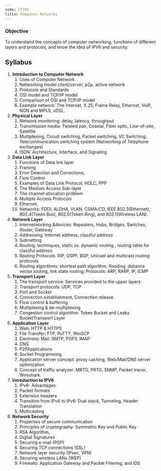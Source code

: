 ```yaml
---
code: CT702
title: Computer Networks
---
```


### Objective
To understand the concepts of computer networking, functions of different layers and protocols, and know the idea of IPV6 and security.

## Syllabus
1. **Introduction to Computer Network**
	1. Uses of Computer Network
	2. Networking model client/server, p2p, active network
	3. Protocols and Standards
	4. OSI model and TCP/IP model
	5. Comparison of OSI and TCP/IP model
	6. Example network: The Internet, X.25, Frame Relay, Ethernet, VoIP, NGN and MPLS, xDSL.
2. **Physical Layer**
	1. Network monitoring: delay, latency, throughput
	2. Transmission media: Twisted pair, Coaxial, Fiber optic, Line-of-site, Satellite
	3. Multiplexing, Circuit switching, Packet switching, VC Switching, Telecommunication switching system (Networking of Telephone exchanges)
	4. ISDN: Architecture, Interface, and Signaling
3. **Data Link Layer**
	1. Functions of Data link layer
	2. Framing
	3. Error Detection and Corrections,
	4. Flow Control
	5. Examples of Data Link Protocol, HDLC, PPP
	6. The Medium Access Sub-layer
	7. The channel allocation problem
	8. Multiple Access Protocols
	9. Ethernet,
	10. Networks: FDDI, ALOHA, VLAN, CSMA/CD, IEEE 802.3(Ethernet), 802.4(Token Bus), 802.5(Token Ring), and 802.1(Wireless LAN).
4. **Network Layer**
	1. Internetworking &devices: Repeaters, Hubs, Bridges, Switches, Router, Gateway
	2. Addressing: Internet address, classful address
	3. Subnetting
	4. Routing: techniques, static vs. dynamic routing , routing table for classful address
	5. Routing Protocols: RIP, OSPF, BGP, Unicast and multicast routing protocols
	6. Routing algorithms: shortest path algorithm, flooding, distance vector routing, link state routing; Protocols: ARP, RARP, IP, ICMP
5. **Transport Layer**
	1. The transport service: Services provided to the upper layers
	2. Transport protocols: UDP, TCP
	3. Port and Socket
	4. Connection establishment, Connection release
	5. Flow control & buffering
	6. Multiplexing & de-multiplexing
	7. Congestion control algorithm: Token Bucket and Leaky BucketTransport Layer
6. **Application Layer**
	1. Web: HTTP & HTTPS
	2. File Transfer: FTP, PuTTY, WinSCP
	3. Electronic Mail: SMTP, POP3, IMAP
	4. DNS
	5. P2PApplications
	6. Socket Programming
	7. Application server concept: proxy caching, Web/Mail/DNS server optimization
	8. Concept of traffic analyzer: MRTG, PRTG, SNMP, Packet tracer, Wireshark.
7. **Introduction to IPV6**
	1. IPv6- Advantages
	2. Packet formats
	3. Extension headers
	4. Transition from IPv4 to IPv6: Dual stack, Tunneling, Header Translation
	5. Multicasting
8. **Network Security**
	1. Properties of secure communication
	2. Principles of cryptography: Symmetric Key and Public Key
	3. RSA Algorithm,
	4. Digital Signatures
	5. Securing e-mail (PGP)
	6. Securing TCP connections (SSL)
	7. Network layer security (IPsec, VPN)
	8. Securing wireless LANs (WEP)
	9. Firewalls: Application Gateway and Packet Filtering, and IDS

<!--
## Notes
- <n-link to="introduction-to-computer-network" append>Introduction to Computer Network</n-link>
- <n-link to="physical-layer" append>Physical Layer</n-link>
- <n-link to="network-security" append>Network Security</n-link>
-->